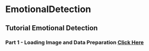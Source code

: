 # EmotionalDetection

## Tutorial Emotional Detection


### **Part 1 - Loading Image and Data Preparation** [Click Here](https://youtu.be/pAR3PbG0BPk)
